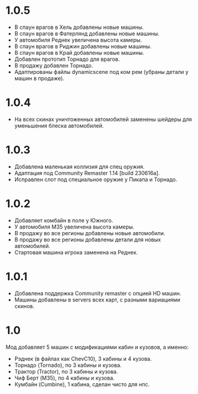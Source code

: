 # 1.0.5
* В спаун врагов в Хель добавлены новые машины.
* В спаун врагов в Фатерлянд добавлены новые машины.
* У автомобиля Реднек увеличена высота камеры.
* В спаун врагов в Риджин добавлены новые машины.
* В спаун врагов в Край добавлены новые машины.
* Добавлен прототип Торнадо для врагов.
* В продажу добавлен Торнадо.
* Адаптированы файлы dynamicscene под ком рем (убраны детали у машин в продаже).
# 1.0.4
* На всех скинах уничтоженных автомобилей заменены шейдеры для уменьшения блеска автомобилей.
# 1.0.3
* Добавлена маленькая коллизия для спец оружия.
* Адаптация под Community Remaster 1.14 [build 230616a].
* Исправлен слот под специальное оружие у Пикапа и Торнадо.
# 1.0.2
* Добавляет комбайн в поле у Южного.
* У автомобиля M35 увеличена высота камеры.
* В продажу во все регионы добавлены новые автомобили.
* В продажу во все регионы добавлены детали для новых автомобилей.
* Стартовая машина игрока заменена на Реднек.
# 1.0.1
* Добавлена поддержка Community remaster с опцией HD машин.
* Машины добавлены в servers всех карт, с разными вариациями скинов.
# 1.0
Мод добавляет 5 машин с модификациями кабин и кузовов, а именно:
* Рэднек (в файлах как ChevC10), 3 кабины и 4 кузова.
* Торнадо (Tornado), по 3 кабины и кузова.
* Трактор (Tractor), по 3 кабины и кузова.
* Чиф Берт (M35), по 4 кабины и кузова.
* Кумбайн (Cumbine), 1 кабина, сделан чисто для нпс.
